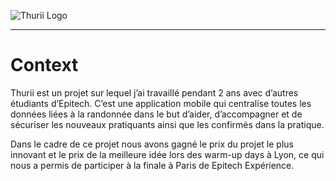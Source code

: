 ![Thurii Logo](../images/markdown/thurii.png)

---

# Context

Thurii est un projet sur lequel j’ai travaillé pendant 2 ans avec d’autres étudiants d’Epitech. C’est une application mobile qui centralise toutes les données liées à la randonnée dans le but d’aider, d’accompagner et de sécuriser les nouveaux pratiquants ainsi que les confirmés dans la pratique.

Dans le cadre de ce projet nous avons gagné le prix du projet le plus innovant et le prix de la meilleure idée lors des warm-up days à Lyon, ce qui nous a permis de participer à la finale à Paris de Epitech Expérience.
